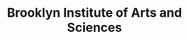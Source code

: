 ---
layout: repo
title: "Brooklyn Institute of Arts and Sciences"
id: 18959
permalink: repos/18959/
---